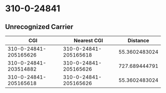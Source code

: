 # 310-0-24841
## Unrecognized Carrier


| CGI | Nearest CGI | Distance |
|-----|-------------|----------|
| 310-0-24841-205165626 | 310-0-24841-205165618 | 55.3602483024 |
| 310-0-24841-203514882 | 310-0-24841-205165626 | 727.689444791 |
| 310-0-24841-205165618 | 310-0-24841-205165626 | 55.3602483024 |
